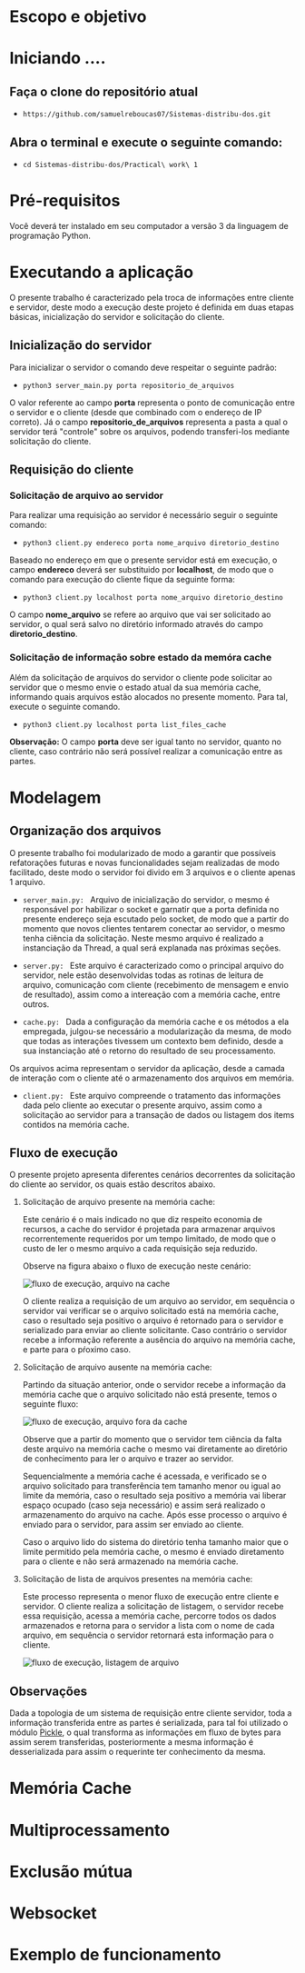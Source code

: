 # Escopo e objetivo



# Iniciando ....

## Faça o clone do repositório atual

* ``` https://github.com/samuelreboucas07/Sistemas-distribu-dos.git ```

## Abra o terminal e execute o seguinte comando:


* ``` cd Sistemas-distribu-dos/Practical\ work\ 1 ```


# Pré-requisitos

Você deverá ter instalado em seu computador a versão 3 da linguagem de programação Python. 

# Executando a aplicação

O presente trabalho é caracterizado pela troca de informações entre cliente e servidor, deste modo a execução deste projeto é definida em duas etapas básicas, inicialização do servidor e solicitação do cliente.

## Inicialização do servidor

Para inicializar o servidor o comando deve respeitar o seguinte padrão:

* ``` python3 server_main.py porta repositorio_de_arquivos ```

O valor referente ao campo **porta** representa o ponto de comunicação entre o servidor e o cliente (desde que combinado com o endereço de IP correto). Já o campo **repositorio_de_arquivos** representa a pasta a qual o servidor terá "controle" sobre os arquivos, podendo transferi-los mediante solicitação do cliente.

## Requisição do cliente

### Solicitação de arquivo ao servidor

Para realizar uma requisição ao servidor é necessário seguir o seguinte comando:

* ``` python3 client.py endereco porta nome_arquivo diretorio_destino ```

Baseado no endereço em que o presente servidor está em execução, o campo **endereco** deverá ser substituido por **localhost**, de modo que o comando para execução do cliente fique da seguinte forma:

* ``` python3 client.py localhost porta nome_arquivo diretorio_destino ```

O campo **nome_arquivo** se refere ao arquivo que vai ser solicitado ao servidor, o qual será salvo no diretório informado através do campo **diretorio_destino**.

### Solicitação de informação sobre estado da memóra cache

Além da solicitação de arquivos do servidor o cliente pode solicitar ao servidor que o mesmo envie o estado atual da sua memória cache, informando quais arquivos estão alocados no presente momento. Para tal, execute o seguinte comando. 

* ``` python3 client.py localhost porta list_files_cache ```

**Observação:** O campo **porta** deve ser igual tanto no servidor, quanto no cliente, caso contrário não será possível realizar a comunicação entre as partes.

# Modelagem

## Organização dos arquivos

O presente trabalho foi modularizado de modo a garantir que possíveis refatorações futuras e novas funcionalidades sejam realizadas de modo facilitado, deste modo o servidor foi divido em 3 arquivos e o cliente apenas 1 arquivo.

* ```server_main.py: ``` Arquivo de inicialização do servidor, o mesmo é responsável por habilizar o socket e garnatir que a porta definida no presente endereço seja escutado pelo socket, de modo que a partir do momento que novos clientes tentarem conectar ao servidor, o mesmo tenha ciência da solicitação.
Neste mesmo arquivo é realizado a instanciação da Thread, a qual será explanada nas próximas seções.

* ```server.py: ``` Este arquivo é caracterizado como o principal arquivo do servidor, nele estão desenvolvidas todas as rotinas de leitura de arquivo, comunicação com cliente (recebimento de mensagem e envio de resultado), assim como a intereação com a memória cache, entre outros.
  
* ```cache.py: ``` Dada a configuração da memória cache e os métodos a ela empregada, julgou-se necessário a modularização da mesma, de modo que todas as interações tivessem um contexto bem definido, desde a sua instanciação até o retorno do resultado de seu processamento.

Os arquivos acima representam o servidor da aplicação, desde a camada de interação com o cliente até o armazenamento dos arquivos em memória.

* ```client.py: ``` Este arquivo compreende o tratamento das informações dada pelo cliente ao executar o presente arquivo, assim como a solicitação ao servidor para a transação de dados ou listagem dos items contidos na memória cache.

## Fluxo de execução

O presente projeto apresenta diferentes cenários decorrentes da solicitação do cliente ao servidor, os quais estão descritos abaixo.

1. Solicitação de arquivo presente na memória cache:
   
   Este cenário é o mais indicado no que diz respeito economia de recursos, a cache do servidor é projetada para armazenar arquivos recorrentemente requeridos por um tempo limitado, de modo que o custo de ler o mesmo arquivo a cada requisição seja reduzido.

    Observe na figura abaixo o fluxo de execução neste cenário:

   ![fluxo de execução, arquivo na cache](https://github.com/samuelreboucas07/Sistemas-distribu-dos/blob/Atividade-pratica-1/imgs/req_file_1.png)

   O cliente realiza a requisição de um arquivo ao servidor, em sequência o servidor vai verificar se o arquivo solicitado está na memória cache, caso o resultado seja positivo o arquivo é retornado para o servidor e serializado para enviar ao cliente solicitante. Caso contrário o servidor recebe a informação referente a ausência do arquivo na memória cache, e parte para o pŕoximo caso.

2. Solicitação de arquivo ausente na memória cache:
   
   Partindo da situação anterior, onde o servidor recebe a informação da memória cache que o arquivo solicitado não está presente, temos o seguinte fluxo:

    ![fluxo de execução, arquivo fora da cache](https://github.com/samuelreboucas07/Sistemas-distribu-dos/blob/Atividade-pratica-1/imgs/req_file_2.png)

    Observe que a partir do momento que o servidor tem ciência da falta deste arquivo na memória cache o mesmo vai diretamente ao diretório de conhecimento para ler o arquivo e trazer ao servidor.

    Sequencialmente a memória cache é acessada, e verificado se o arquivo solicitado para transferência tem tamanho menor ou igual ao limite da memória, caso o resultado seja positivo a memória vai liberar espaço ocupado (caso seja necessário) e assim será realizado o armazenamento do arquivo na cache. Após esse processo o arquivo é enviado para o servidor, para assim ser enviado ao cliente.

    Caso o arquivo lido do sistema do diretório tenha tamanho maior que o limite permitido pela memória cache, o mesmo é enviado diretamento para o cliente e não será armazenado na memória cache.

3. Solicitação de lista de arquivos presentes na memória cache:
   
   Este processo representa o menor fluxo de execução entre cliente e servidor. O cliente realiza a solicitação de listagem, o servidor recebe essa requisição, acessa a memória cache, percorre todos os dados armazenados e retorna para o servidor a lista com o nome de cada arquivo, em sequência o servidor retornará esta informação para o cliente.

   ![fluxo de execução, listagem de arquivo](https://github.com/samuelreboucas07/Sistemas-distribu-dos/blob/Atividade-pratica-1/imgs/list_files.png)


## Observações

Dada a topologia de um sistema de requisição entre cliente servidor, toda a informação transferida entre as partes é serializada,  para tal foi utilizado o módulo [Pickle](https://docs.python.org/3/library/pickle.html), o qual transforma as informações em fluxo de bytes para assim serem transferidas, posteriormente a mesma informação é desserializada para assim o requerinte ter conhecimento da mesma.

# Memória Cache

# Multiprocessamento

# Exclusão mútua

# Websocket

# Exemplo de funcionamento